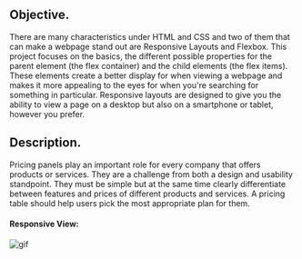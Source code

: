 ## Objective.

There are many characteristics under HTML and CSS and two of them that can make a webpage stand out are Responsive Layouts and Flexbox. This project focuses on the basics, the different possible properties for the parent element (the flex container) and the child elements (the flex items). These elements create a better display for when viewing a webpage and makes it more appealing to the eyes for when you're searching for something in particular. Responsive layouts are designed to give you the ability to view a page on a desktop but also on a smartphone or tablet, however you prefer.

## Description.

Pricing panels play an important role for every company that offers products or services. They are a challenge from both a design and usability standpoint. They must be simple but at the same time clearly differentiate between features and prices of different products and services. A pricing table should help users pick the most appropriate plan for them.

#### Responsive View:<center>
![gif](edgeledger-site.gif)
